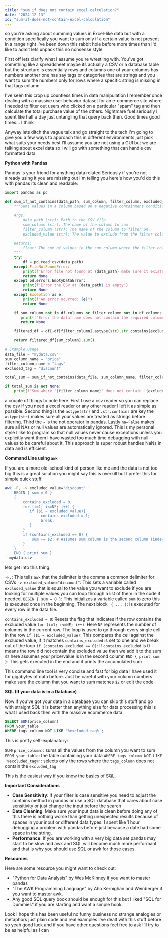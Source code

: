 ```yaml
---
title: "sum if does not contain excel calculation?"
date: "2024-12-13"
id: "sum-if-does-not-contain-excel-calculation"
---
```


 so you're asking about summing values in Excel-like data but with a condition specifically you want to sum only if a certain value is not present in a range right I've been down this rabbit hole before more times than I'd like to admit lets unpack this no nonsense style

First off lets clarify what I assume you're wrestling with. You've got something like a spreadsheet maybe its actually a CSV or a database table but the structure is essentially rows and columns one of your columns has numbers another one has say tags or categories that are strings and you want to sum the numbers only for rows where a specific string is missing in that tags column

I've seen this crop up countless times in data manipulation I remember once dealing with a massive user behavior dataset for an e-commerce site where I needed to filter out users who clicked on a particular "spam" tag and then calculate the total purchase value of the others. Nightmare fuel seriously I spent like half a day just untangling that query back then. Good times good times... I think

Anyway lets ditch the vague talk and go straight to the tech I'm going to give you a few ways to approach this in different environments just pick what suits your needs best I’ll assume you are not using a GUI but we are talking about excel data so I will go with something that can handle csv formatted data

**Python with Pandas**

Pandas is your friend for anything data related Seriously if you’re not already using it you are missing out I'm telling you here's how you'd do this with pandas its clean and readable:

```python
import pandas as pd

def sum_if_not_contains(data_path, sum_column, filter_column, excluded_value):
    """Sums values in a column based on a negative containment condition in another column.

    Args:
        data_path (str): Path to the CSV file.
        sum_column (str): The name of the column to sum.
        filter_column (str): The name of the column to filter on.
        excluded_value (str): The value to exclude from the filter column.

    Returns:
        float: The sum of values in the sum_column where the filter_column does not contain the excluded_value.
    """
    try:
        df = pd.read_csv(data_path)
    except FileNotFoundError:
        print(f"Error file not found at {data_path} make sure it exists")
        return None
    except pd.errors.EmptyDataError:
        print(f"Error the CSV at {data_path} is empty")
        return None
    except Exception as e:
        print(f"An error ocurred: {e}")
        return None

    if sum_column not in df.columns or filter_column not in df.columns:
       print(f"Error the dataframe does not contain the required columns {sum_column} and {filter_column}")
       return None

    filtered_df = df[~df[filter_column].astype(str).str.contains(excluded_value,na=False)]

    return filtered_df[sum_column].sum()

# Example Usage
data_file = "mydata.csv"
sum_column_name = "price"
filter_column_name = "tags"
excluded_tag = "discount"

total_sum = sum_if_not_contains(data_file, sum_column_name, filter_column_name, excluded_tag)

if total_sum is not None:
    print(f"Sum where '{filter_column_name}' does not contain '{excluded_tag}': {total_sum}")

```

 a couple of things to note here. First I use a csv reader so you can replace the csv if you need a excel reader or any other reader I left it as simple as possible. Second thing is the `astype(str)` and `.str.contains` are key the `astype(str)` makes sure all your values are treated as strings before filtering. Third the `~` is the not operator in pandas. Lastly `na=False` makes sure all NAs or null values are automatically ignored. This is my personal style I like to program so that null values never cause exceptions unless you explicitly want them I have wasted too much time debugging with null values to be careful about it. This approach is super robust handles NaNs in data and is efficient.

**Command Line using `awk`**

If you are a more old-school kind of person like me and the data is not too big this is a great solution you might say this is overkill but I prefer this for simple quick stuff

```bash
awk -F, -v excluded_value="discount" '
    BEGIN { sum = 0 }
    {
        contains_excluded = 0;
        for (i=1; i<=NF; i++) {
           if ($i ~ excluded_value){
                contains_excluded = 1;
                break;
           }
        }
        if (contains_excluded == 0) {
            sum += $2; # Assumes sum column is the second column (index 2)
        }
    }
    END { print sum }
' mydata.csv
```

 lets get into this thing:

`-F,`: This tells `awk` that the delimiter is the comma a common delimiter for CSVs
`-v excluded_value="discount"`: This sets a variable called `excluded_value` that is equal to the value you want to exclude if you are looking for multiple values you can loop through a list of them in the code if needed.
`BEGIN { sum = 0 }`: This initializes a variable called `sum` to zero this is executed once in the beginning.
The next block ` { ... }`: Is executed for every row in the data file.

   `contains_excluded = 0`: Resets the flag that indicates if the row contains the excluded value
    `for (i=1; i<=NF; i++)`: Here `NF` represents the number of columns in the current row. The loop is used to go through every single cell in the row
    `if ($i ~ excluded_value)`: This compares the cell against the excluded value, if it matches `contains_excluded` is set to one and we break out of the loop
    `if (contains_excluded == 0)`: If `contains_excluded` is 0 means the row did not contain the excluded value then we add it to the sum `$2` here assumes your price/value is in the second column
    `END { print sum }`: This gets executed in the end and it prints the accumulated sum

This command line tool is very concise and fast for big data I have used it for gigabytes of data before. Just be careful with your column numbers make sure the column that you want to sum matches `$2` or edit the code

**SQL (If your data is in a Database)**

Now if you’ve got your data in a database you can skip this stuff and go with straight SQL it is better than anything else for data processing this is what I used back then with the massive ecommerce data.

```sql
SELECT SUM(price_column)
FROM your_table
WHERE tags_column NOT LIKE '%excluded_tag%';
```

This is pretty self-explanatory:

   `SUM(price_column)`: sums all the values from the column you want to sum
   `FROM your_table`: the table containing your data
   `WHERE tags_column NOT LIKE '%excluded_tag%'`: selects only the rows where the `tags_column` does not contain the `excluded_tag`

This is the easiest way if you know the basics of SQL.

**Important Considerations**

*   **Case Sensitivity**: If your filter is case sensitive you need to adjust the contains method in pandas or use a SQL database that cares about case sensitivity or just change the input before the search
*   **Data Cleaning**: Make sure your input data is clean before doing any of this there is nothing worse than getting unexpected results because of spaces in your input or different data types. I spent like 1 hour debugging a problem with pandas before just because a date had some space in the string.
*  **Performance**: If you are working with a very big data set pandas may start to be slow and awk and SQL will become much more performant and that is why you should use SQL or awk for those cases.

**Resources**

Here are some resource you might want to check out:

*   "Python for Data Analysis" by Wes McKinney if you want to master pandas
*   "The AWK Programming Language" by Aho Kernighan and Weinberger if you want to master awk.
*   Any good SQL query book should be enough for this but I liked "SQL for Dummies" if you are starting and want a simple book.

Look I hope this has been useful no funny business no strange analogies or metaphors just plain code and real examples I’ve dealt with this stuff before so yeah good luck and if you have other questions feel free to ask I’ll try to be as helpful as I can

